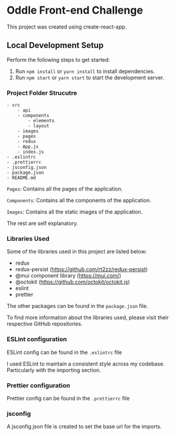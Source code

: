 # Oddle Front-end Challenge

This project was created using create-react-app.

## Local Development Setup

Perform the following steps to get started:
1. Run `npm install` or `yarn install` to install dependencies.
2. Run `npm start` or `yarn start` to start the development server.

### Project Folder Strucutre

    - src
        - api
        - components
            - elements
            - layout
        - images
        - pages
        - redux
        - App.js
        - index.js
    - .eslintrc
    - .prettierrc
    - jsconfig.json
    - package.json
    - README.md


`Pages`: Contains all the pages of the application.

`Components`: Contains all the components of the application.

`Images`: Contains all the static images of the application.

The rest are self explanatory.

### Libraries Used

Some of the libraries used in this project are listed below:

* redux
* redux-persist (https://github.com/rt2zz/redux-persist)
* @mui component library (https://mui.com/)
* @octokit (https://github.com/octokit/octokit.js)
* eslint
* prettier

The other packages can be found in the `package.json` file.

To find more information about the libraries used, please visit their respective GitHub repositories. 

### ESLint configuration

ESLint config can be found in the `.eslintrc` file

I used ESLint to maintain a consistent style across my codebase. Particularly with the importing section.

### Prettier configuration

Prettier config can be found in the `.prettierrc` file

### jsconfig

A jsconfig.json file is created to set the base url for the imports.
